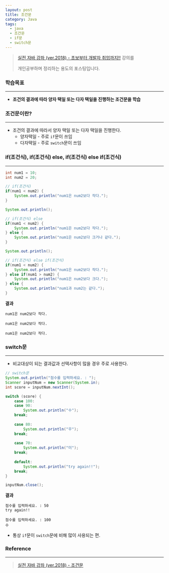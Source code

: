 ```yaml
---
layout: post
title: 조건문
category: Java
tags:
  - java
  - 조건문
  - if문
  - switch문
---
```




> [실전 자바 강좌 (ver.2018) - 초보부터 개발자 취업까지!!](https://www.inflearn.com/course/%EC%8B%A4%EC%A0%84-%EC%9E%90%EB%B0%94_java-renew/) 강의를
>
> 개인공부하며 정리하는 용도의 포스팅입니다.



### 학습목표

---

- **조건의 결과에 따라 양자 택일 또는 다자 택일을 진행하는 조건문을 학습**



### 조건문이란?

---

- 조건의 결과에 따라서 양자 택일 또는 다자 택일을 진행한다.
  - 양자택일 - 주로 `if`문이 쓰임
  - 다자택일 - 주로 `switch`문이 쓰임





### if(조건식), if(조건식) else, if(조건식) else if(조건식)

---

```java
int num1 = 10;
int num2 = 20;

// if(조건식)
if(num1 < num2) {
    System.out.println("num1은 num2보다 작다.");
}

System.out.println();

// if(조건식) else
if(num1 < num2) {
    System.out.println("num1은 num2보다 작다.");
} else {
    System.out.println("num1은 num2보다 크거나 같다.");
}

System.out.println();

// if(조건식) else if(조건식)
if(num1 < num2) {
    System.out.println("num1은 num2보다 작다.");
} else if(num1 > num2) {
    System.out.println("num1은 num2보다 크다.");
} else {
    System.out.println("num1과 num2는 같다.");
}
```



**결과**

```
num1은 num2보다 작다.

num1은 num2보다 작다.

num1은 num2보다 작다.
```





### switch문

---

- 비교대상이 되는 결과값과 선택사항이 많을 경우 주로 사용한다.

```java
// switch문
System.out.println("점수를 입력하세요. : ");
Scanner inputNum = new Scanner(System.in);
int score = inputNum.nextInt();

switch (score) {
    case 100:
    case 90:
        System.out.println("수");
    break;
        
  	case 80:
        System.out.println("우");
    break;
        
    case 70:
        System.out.println("미");
    break;
          
    default:
        System.out.println("try again!!");
    break;
}

inputNum.close();

```



**결과**

```
점수를 입력하세요. : 50
try again!!

점수를 입력하세요. : 100
수
```

- 통상 `if`문이 `switch`문에 비해 많이 사용되는 편.





### Reference

---

> [실전 자바 강좌 (ver.2018) - 조건문](https://www.inflearn.com/course/%EC%8B%A4%EC%A0%84-%EC%9E%90%EB%B0%94_java-renew/%EC%A1%B0%EA%B1%B4%EB%AC%B8-10/)

